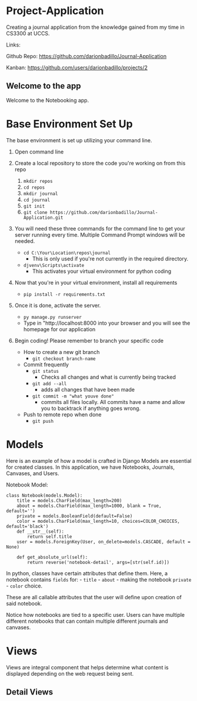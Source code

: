 # Project-Application
Creating a journal application from the knowledge gained from my time in CS3300 at UCCS.

Links:

Github Repo: https://github.com/darionbadillo/Journal-Application

Kanban: https://github.com/users/darionbadillo/projects/2

## Welcome to the app
Welcome to the Notebooking app. 

# Base Environment Set Up
The base environment is set up utilizing your command line. 

1. Open command line
2. Create a local repository to store the code you're working on from this repo
    1. `mkdir repos`
    2. `cd repos`
    3. `mkdir journal`
    4. `cd journal`
    5. `git init`
    6. `git clone https://github.com/darionbadillo/Journal-Application.git`

3. You will need these three commands for the command line to get your server running every time. Multiple Command Prompt windows will be needed.
    - `cd C:\Your\Location\repos\journal`
        - This is only used if you're not currently in the required directory.
    - `djvenv\Scripts\activate`
        - This activates your virtual environment for python coding

4. Now that you're in your virtual environment, install all requirements
    - `pip install -r requirements.txt`

5. Once it is done, activate the server.
    - `py manage.py runserver`
    - Type in "http://localhost:8000 into your browser and you will see the homepage for our application

6. Begin coding! Please remember to branch your specific code
    - How to create a new git branch
        - `git checkout branch-name`
    - Commit frequently
        - `git status`
            - Checks all changes and what is currently being tracked
        - `git add --all`
            - adds all changes that have been made
        - `git commit -m "what youve done"`
            - commits all files locally. All commits have a name and allow you to backtrack if anything goes wrong.
    - Push to remote repo when done
        - `git push`


# Models
Here is an example of how a model is crafted in Django
Models are essential for created classes. In this application, we have Notebooks, Journals, Canvases, and Users.

Notebook Model:

```
class Notebook(models.Model):
    title = models.CharField(max_length=200)
    about = models.CharField(max_length=1000, blank = True, default='')
    private = models.BooleanField(default=False)
    color = models.CharField(max_length=10, choices=COLOR_CHOICES, default='black')
    def __str__(self):
        return self.title
    user = models.ForeignKey(User, on_delete=models.CASCADE, default = None)
    
    def get_absolute_url(self):
        return reverse('notebook-detail', args=[str(self.id)])
```


In python, classes have certain attributes that define them. Here, a notebook contains `fields` for:
    - `title`
    - `about`
    - making the notebook `private` 
    - `color` choice. 

These are all callable attributes that the user will define upon creation of said notebook.

Notice how notebooks are tied to a specific user. Users can have multiple different notebooks that can contain multiple different journals and canvases.

# Views
Views are integral component that helps determine what content is displayed depending on the web request being sent.

## Detail Views
